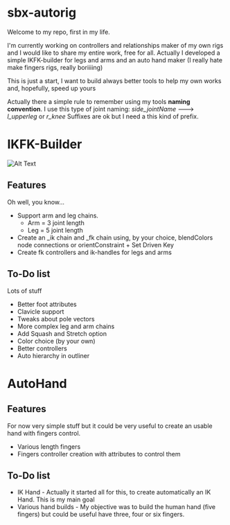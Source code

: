 # sbx-autorig
Welcome to my repo, first in my life.

I'm currently working on controllers and relationships maker of my own rigs and I would like to share my entire work, free for all.
Actually I developed a simple IKFK-builder for legs and arms and an auto hand maker (I really hate make fingers rigs, really boriiiing)

This is just a start, I want to build always better tools to help my own works and, hopefully, speed up yours

Actually there a simple rule to remember using my tools **naming convention**. 
I use this type of joint naming: *side_jointName* ---> *l_upperleg* or *r_knee*
Suffixes are ok but I need a this kind of prefix.


# IKFK-Builder

![Alt Text](https://media.giphy.com/media/BDxMm81ZswjiJUOAPp/giphy.gif)
## Features

Oh well, you know...

* Support arm and leg chains.
    * Arm = 3 joint length
    * Leg = 5 joint length
* Create an _ik chain and _fk chain using, by your choice, blendColors node connections or orientConstraint + Set Driven Key
* Create fk controllers and ik-handles for legs and arms

## To-Do list

Lots of stuff

* Better foot attributes
* Clavicle support
* Tweaks about pole vectors
* More complex leg and arm chains
* Add Squash and Stretch option
* Color choice (by your own)
* Better controllers
* Auto hierarchy in outliner


# AutoHand
## Features 

For now very simple stuff but it could be very useful to create an usable hand with fingers control.

* Various length fingers
* Fingers controller creation with attributes to control them

## To-Do list

* IK Hand - Actually it started all for this, to create automatically an IK Hand. This is my main goal
* Various hand builds - My objective was to build the human hand (five fingers) but could be useful have three, four or six fingers.

